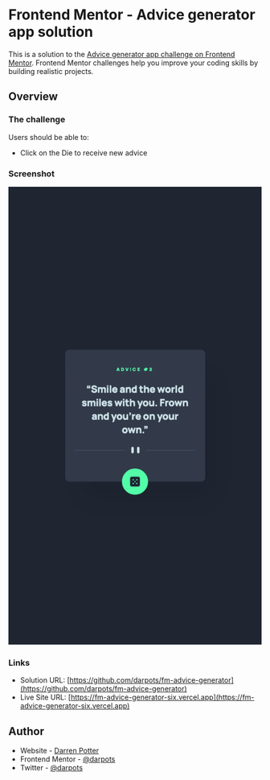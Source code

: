 # Frontend Mentor - Advice generator app solution

This is a solution to the [Advice generator app challenge on Frontend Mentor](https://www.frontendmentor.io/challenges/advice-generator-app-QdUG-13db). Frontend Mentor challenges help you improve your coding skills by building realistic projects.

## Overview

### The challenge

Users should be able to:

- Click on the Die to receive new advice

### Screenshot

![](./screenshot.png)

### Links

- Solution URL: [https://github.com/darpots/fm-advice-generator](https://github.com/darpots/fm-advice-generator)
- Live Site URL: [https://fm-advice-generator-six.vercel.app](https://fm-advice-generator-six.vercel.app)

## Author

- Website - [Darren Potter](https://www.darpots.dev)
- Frontend Mentor - [@darpots](https://www.frontendmentor.io/profile/darpots)
- Twitter - [@darpots](https://www.twitter.com/darpots)
